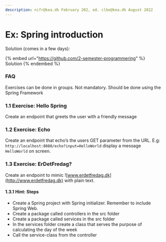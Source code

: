```yaml
---
description: nifr@kea.dk February 202, ed. clbo@kea.dk August 2022
---
```


# Ex: Spring introduction

Solution (comes in a few days):&#x20;

{% embed url="https://github.com/2-semester-programmering" %}
Solution
{% endembed %}

### FAQ

Exercises can be done in groups. Not mandatory. Should be done using the Spring Framework

### 1.1 Exercise: Hello Spring

Create an endpoint that greets the user with a friendly message

### 1.2 Exercise: Echo

Create an endpoint that echo’s the users GET parameter from the URL. E.g: `http://localhost:8080/echo?input=HelloWorld` display a message `HelloWorld` on screen.

### 1.3 Exercise: ErDetFredag?

Create an endpoint to mimic ![www.erdetfredag.dk](http://www.erdetfredag.dk) with plain text.

#### 1.3.1 Hint: Steps

* Create a Spring project with Spring initializer. Remember to include Spring Web.
* Create a package called controllers in the src folder
* Create a package called services in the src folder
* In the services folder create a class that serves the purpose of calculating the day of the week
* Call the service-class from the controller
